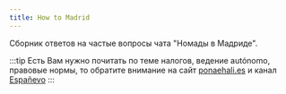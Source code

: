 ```yaml
---
title: How to Madrid
---
```


Сборник ответов на частые вопросы чата "Номады в Мадриде".

:::tip
Есть Вам нужно почитать по теме налогов, ведение autónomo, правовые нормы, то обратите внимание на сайт [ponaehali.es](https://ponaehali.es/) и канал [Españevo](https://t.me/espanevo)
:::
